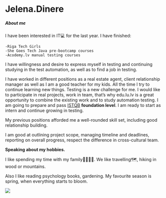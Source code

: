 # Jelena.Dinere
##### *About me*
I have been interested in IT:computer: for the last year.
I have finished: 
```
-Riga Tech Girls
-She Goes Tech Java pre-bootcamp courses
-Acodemy.lv manual testing courses
```
I have willingness and desire to express myself in testing and continuing studying in the test automation, as well as to find a job in testing.

I have worked in different positions as a real estate agent, client relationship manager as well as I am a good teacher for my kids. All the time I try to continue learning new things. Testing is a new challenge for me. I would like to participate in real projects, work in team, that’s why edu.lu.lv is a great opportunity to combine the existing work and to study automation testing. I am going to prepare and pass [ISTQB](https://astqb.org/) **foundation level**. I am ready to start as intern and continue growing in testing. 

My previous positions afforded me a well-rounded skill set, including good relationship building.

I am good at outlining project scope, managing timeline and deadlines, reporting on overall progress, respect the difference in cross-cultural team.

**Speaking about my hobbies.**

I like spending my time with my family:family_man_woman_boy_boy:. We like travelling:world_map:, hiking in wood or mountains.

Also I like reading psychology books, gardening. My favourite season is spring, when everything starts to bloom.

![](https://hips.hearstapps.com/hmg-prod.s3.amazonaws.com/images/yellow-daffodils-flower-bed-royalty-free-image-1582665729.jpg?crop=1.00xw:0.757xh;0,0.214xh&resize=980:*)
